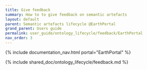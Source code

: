```yaml
---
title: Give feedback
summary: How to to give feedback on semantic artefacts
layout: default
parent: Semantic artefacts lifecycle @EarthPortal
grand_parent: Users guide
permalink: user_guide/ontology_lifecycle/feedback/EarthPortal
nav_order: 3
---
```


{% include documentation_nav.html portal="EarthPortal"  %}

{% include shared_doc/ontology_lifecycle/feedback.md  %}